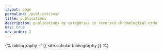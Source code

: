 ```yaml
---
layout: page
permalink: /publications/
title: publications
description: publications by categories in reversed chronological order. # generated by jekyll-scholar.
nav: true
nav_order: 2
---
```

<!-- _pages/publications.md -->
<div class="publications">

{% bibliography -f {{ site.scholar.bibliography }} %}

</div>
